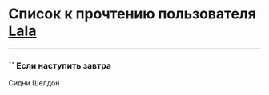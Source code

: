 # Список к прочтению пользователя [Lala](http://vk.com/id76187635)
---

### `` Если наступить завтра
Сидни Шелдон

